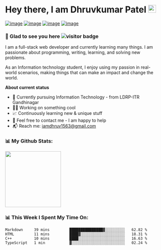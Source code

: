 # Hey there, I am Dhruvkumar Patel <img src="https://media.giphy.com/media/hvRJCLFzcasrR4ia7z/giphy.gif" width="25px">
[![image](https://img.shields.io/badge/LinkedIn-0077B5?style=for-the-badge&logo=linkedin&logoColor=white)](https://www.linkedin.com/in/dhruvkumar-patel-564275198/)
[![image](https://img.shields.io/badge/Twitter-1DA1F2?style=for-the-badge&logo=twitter&logoColor=white)](https://twitter.com/Dhruv1563)
[![image](https://img.shields.io/badge/Telegram-2CA5E0?style=for-the-badge&logo=telegram&logoColor=white)](https://telegram.me/Dhruv_1563/)
[![image](https://img.shields.io/badge/Instagram-E4405F?style=for-the-badge&logo=instagram&logoColor=white)](https://www.instagram.com/dhruv_1563_)

### 👋 Glad to see you here ![visitor badge](https://visitor-badge.glitch.me/badge?page_id=stack-dhruv.readme)

I am a full-stack web developer and currently learning many things. I am passionate about programming, writing, learning, and solving new problems.

As an Information technology student, I enjoy using my passion in real-world scenarios, making things that can make an impact and change the world.

**About current status**
- 📖 Currently pursuing Information Technology - from LDRP-ITR Gandhinagar
- 🧑‍💻 Working on something cool
- 📈 Continuously learning new & unique stuff
- 💬 Feel free to contact me - I am happy to help
- 📬 Reach me: iamdhruv1563@gmail.com

### 📊 My Github Stats:
<p>
<img height="180em" src="https://github-readme-stats.vercel.app/api?username=stack-dhruv&show_icons=true&hide_border=true&&count_private=true&include_all_commits=true" />
</p>


### 📊 This Week I Spent My Time On:
<!--START_SECTION:waka-->

```text
Markdown     39 mins         ███████████████▓░░░░░░░░░   62.82 %
HTML         11 mins         ████▓░░░░░░░░░░░░░░░░░░░░   18.31 %
C++          10 mins         ████░░░░░░░░░░░░░░░░░░░░░   16.63 %
TypeScript   1 min           ▓░░░░░░░░░░░░░░░░░░░░░░░░   02.24 %
```

<!--END_SECTION:waka-->


<!---
DhruvkumarPatel-cpu/DhruvkumarPatel-cpu is a ✨ special ✨ repository because its `README.md` (this file) appears on your GitHub profile.
You can click the Preview link to take a look at your changes.
--->
